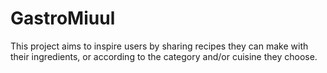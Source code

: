 # GastroMiuul
This project aims to inspire users by sharing recipes they can make with their ingredients, or according to the category and/or cuisine they choose.
